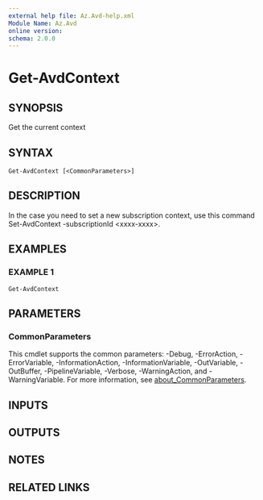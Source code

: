 ```yaml
---
external help file: Az.Avd-help.xml
Module Name: Az.Avd
online version:
schema: 2.0.0
---
```


# Get-AvdContext

## SYNOPSIS
Get the current context

## SYNTAX

```
Get-AvdContext [<CommonParameters>]
```

## DESCRIPTION
In the case you need to set a new subscription context, use this command Set-AvdContext -subscriptionId \<xxxx-xxxx\>.

## EXAMPLES

### EXAMPLE 1
```
Get-AvdContext
```

## PARAMETERS

### CommonParameters
This cmdlet supports the common parameters: -Debug, -ErrorAction, -ErrorVariable, -InformationAction, -InformationVariable, -OutVariable, -OutBuffer, -PipelineVariable, -Verbose, -WarningAction, and -WarningVariable. For more information, see [about_CommonParameters](http://go.microsoft.com/fwlink/?LinkID=113216).

## INPUTS

## OUTPUTS

## NOTES

## RELATED LINKS
